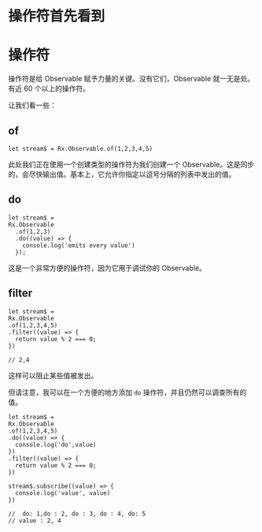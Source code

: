 # 操作符首先看到

# 操作符

操作符是给 Observable 赋予力量的关键。没有它们，Observable 就一无是处。有近 60 个以上的操作符。

让我们看一些：

## of

```
let stream$ = Rx.Observable.of(1,2,3,4,5) 
```

此处我们正在使用一个创建类型的操作符为我们创建一个 Observable。这是同步的，会尽快输出值。基本上，它允许你指定以逗号分隔的列表中发出的值。

## do

```
let stream$ = 
Rx.Observable
  .of(1,2,3)
  .do((value) => {
    console.log('emits every value')
  }); 
```

这是一个非常方便的操作符，因为它用于调试你的 Observable。

## filter

```
let stream$ = 
Rx.Observable
.of(1,2,3,4,5)
.filter((value) => {
  return value % 2 === 0;
})

// 2,4 
```

这样可以阻止某些值被发出。

但请注意，我可以在一个方便的地方添加 `do` 操作符，并且仍然可以调查所有的值。

```
let stream$ = 
Rx.Observable
.of(1,2,3,4,5)
.do((value) => {
  console.log('do',value)
})
.filter((value) => {
  return value % 2 === 0;
})

stream$.subscribe((value) => {
  console.log('value', value)
})

//  do: 1,do : 2, do : 3, do : 4, do: 5 
// value : 2, 4 
```

